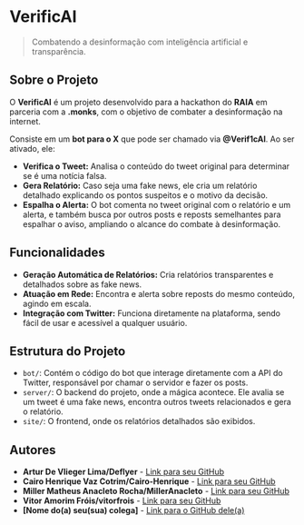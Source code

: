 # VerificAI

> Combatendo a desinformação com inteligência artificial e transparência.

## Sobre o Projeto

O **VerificAI** é um projeto desenvolvido para a hackathon do **RAIA** em parceria com a **.monks**, com o objetivo de combater a desinformação na internet.

Consiste em um **bot para o X** que pode ser chamado via **@Verif1cAI**. Ao ser ativado, ele:

* **Verifica o Tweet:** Analisa o conteúdo do tweet original para determinar se é uma notícia falsa.
* **Gera Relatório:** Caso seja uma fake news, ele cria um relatório detalhado explicando os pontos suspeitos e o motivo da decisão.
* **Espalha o Alerta:** O bot comenta no tweet original com o relatório e um alerta, e também busca por outros posts e reposts semelhantes para espalhar o aviso, ampliando o alcance do combate à desinformação.

## Funcionalidades

- **Geração Automática de Relatórios:** Cria relatórios transparentes e detalhados sobre as fake news.
- **Atuação em Rede:** Encontra e alerta sobre reposts do mesmo conteúdo, agindo em escala.
- **Integração com Twitter:** Funciona diretamente na plataforma, sendo fácil de usar e acessível a qualquer usuário.


## Estrutura do Projeto

-   `bot/`: Contém o código do bot que interage diretamente com a API do Twitter, responsável por chamar o servidor e fazer os posts.
-   `server/`: O backend do projeto, onde a mágica acontece. Ele avalia se um tweet é uma fake news, encontra outros tweets relacionados e gera o relatório.
-   `site/`: O frontend, onde os relatórios detalhados são exibidos.

## Autores

- **Artur De Vlieger Lima/Deflyer** - [Link para seu GitHub](https://github.com/Deflyer)
- **Cairo Henrique Vaz Cotrim/Cairo-Henrique** - [Link para seu GitHub](https://github.com/Cairo-Henrique)
- **Miller Matheus Anacleto Rocha/MillerAnacleto** - [Link para seu GitHub](https://github.com/MillerAnacleto)
- **Vitor Amorim Fróis/vitorfrois** - [Link para seu GitHub](https://github.com/vitorfrois)
- **[Nome do(a) seu(sua) colega]** - [Link para o GitHub dele(a)](https://github.com/[usuario-dele])